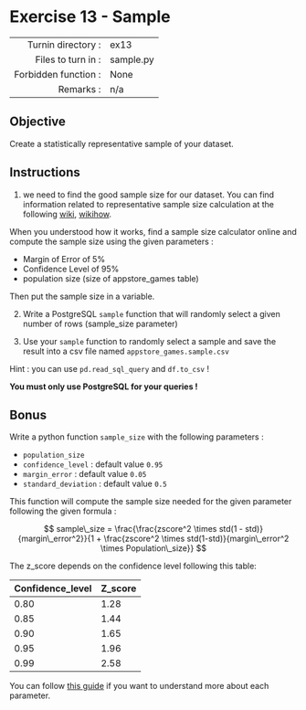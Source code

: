 # Exercise 13 - Sample

|                         |                    |
| -----------------------:| ------------------ |
|   Turnin directory :    |  ex13              |
|   Files to turn in :    |  sample.py         |
|   Forbidden function :  |  None              |
|   Remarks :             |  n/a               |

## Objective

Create a statistically representative sample of your dataset. 

## Instructions

1) we need to find the good sample size for our dataset. You can find information related to representative sample size calculation at the following [wiki](https://en.wikipedia.org/wiki/Sample_size_determination), [wikihow](https://www.wikihow.com/Calculate-Sample-Size).

When you understood how it works, find a sample size calculator online and compute the sample size using the given parameters :
- Margin of Error of 5%
- Confidence Level of 95%
- population size (size of appstore_games table)

Then put the sample size in a variable.

2) Write a PostgreSQL `sample` function that will randomly select a given number of rows (sample_size parameter)

3) Use your `sample` function to randomly select a sample and save the result into a csv file named `appstore_games.sample.csv`

Hint : you can use `pd.read_sql_query` and `df.to_csv` !

**You must only use PostgreSQL for your queries !**

## Bonus

Write a python function `sample_size` with the following parameters :
- `population_size` 
- `confidence_level` : default value `0.95`
- `margin_error` : default value `0.05`
- `standard_deviation` : default value `0.5`

This function will compute the sample size needed for the given parameter following the given formula :

$$ sample\_size = \frac{\frac{zscore^2 \times std(1 - std)}{margin\_error^2}}{1 + \frac{zscore^2 \times std(1-std)}{margin\_error^2 \times Population\_size}} $$

The z_score depends on the confidence level following this table:

|Confidence_level|Z_score|
|---|---|
|0.80|1.28|
|0.85|1.44|
|0.90|1.65|
|0.95|1.96|
|0.99|2.58|

You can follow [this guide](https://www.wikihow.com/Calculate-Sample-Size) if you want to understand more about each parameter.
